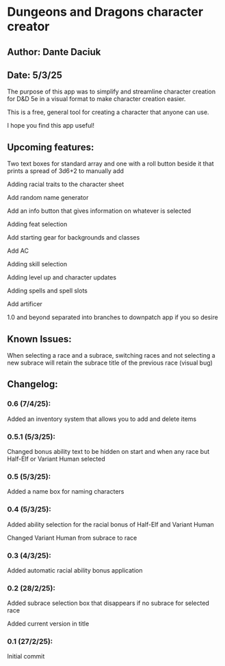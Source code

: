 # Dungeons and Dragons character creator

## Author: Dante Daciuk

## Date: 5/3/25 

The purpose of this app was to simplify and streamline character creation for D&D 5e in a visual format to make character creation easier.

This is a free, general tool for creating a character that anyone can use. 

I hope you find this app useful!

[If you encounter any bugs, issues, or have an inquiry feel free to contact me at: dantedaciuk555@gmail.com]: #

[The above text needs to be commented out for full release and this text needs to be deleted on full release]: #

## Upcoming features:
Two text boxes for standard array and one with a roll button beside it that prints a spread of 3d6+2 to manually add

Adding racial traits to the character sheet

Add random name generator

Add an info button that gives information on whatever is selected

Adding feat selection

Add starting gear for backgrounds and classes

Add AC

Adding skill selection

Adding level up and character updates

Adding spells and spell slots

Add artificer 

1.0 and beyond separated into branches to downpatch app if you so desire

## Known Issues:
When selecting a race and a subrace, switching races and not selecting a new subrace will retain the subrace title of the previous race (visual bug)

## Changelog:

### 0.6 (7/4/25):
Added an inventory system that allows you to add and delete items

### 0.5.1 (5/3/25):
Changed bonus ability text to be hidden on start and when any race but Half-Elf or Variant Human selected

### 0.5 (5/3/25):
Added a name box for naming characters

### 0.4 (5/3/25):
Added ability selection for the racial bonus of Half-Elf and Variant Human

Changed Variant Human from subrace to race 

### 0.3 (4/3/25):
Added automatic racial ability bonus application

### 0.2 (28/2/25): 
Added subrace selection box that disappears if no subrace for selected race

Added current version in title

### 0.1 (27/2/25): 
Initial commit
